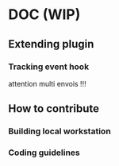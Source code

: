 # DOC (WIP)

## Extending plugin
### Tracking event hook
attention multi envois !!!

## How to contribute
### Building local workstation
### Coding guidelines